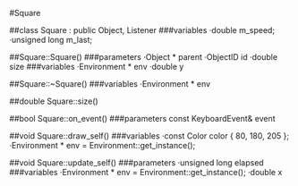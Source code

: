 #Square

##class Square : public Object, Listener
###variables
    ·double m_speed;
    ·unsigned long m_last;

##Square::Square()
###parameters
    ·Object * parent
    ·ObjectID id
    ·double size
###variables
    ·Environment * env
    ·double y

##Square::~Square()
###variables
    ·Environment * env

##double Square::size()

##bool Square::on_event()
###parameters
const KeyboardEvent& event

##void Square::draw_self()
###variables
    ·const Color color { 80, 180, 205 };
    ·Environment * env = Environment::get_instance();

##void Square::update_self()
###parameters
    ·unsigned long elapsed
###variables
    ·Environment * env = Environment::get_instance();
    ·double x
